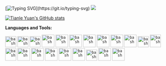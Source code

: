 [![Typing SVG](https://readme-typing-svg.herokuapp.com?font=Audiowide&size=40&pause=1000&color=046C90&width=900&vCenter=true&height=100&lines=Hi+there!+%F0%9F%98%8E+This+is+Tianle+Yuan's+Github!)](https://git.io/typing-svg)  
![](https://komarev.com/ghpvc/?username=yuantianle&style=plastic&color=FC011A)

[![Tianle Yuan's GitHub stats](https://github-readme-stats.vercel.app/api/?username=yuantianle&show_icons=true&theme=vision-friendly-dark&bg_color=20,2D2D2D,3B3652,5D4CAA)](http://yuantianle.com)

**Languages and Tools:**  

<code><img src="https://github.com/yuantianle/yuantianle/Svg/c.svg" alt="bash" width="35" height="35"/></code>
<code><img src="https://github.com/yuantianle/yuantianle/Svg/visualstudio.svg" alt="bash" width="35" height="35"/></code>
<code><img src="https://github.com/yuantianle/yuantianle/Svg/visual-studio-code.svg" alt="bash" width="35" height="35"/></code>
<code><img src="https://github.com/yuantianle/yuantianle/Svg/opengl-blue.svg" alt="bash" width="40" height="40"/></code>
<code><img src="https://github.com/yuantianle/yuantianle/Svg/icons8-webgl.svg" alt="bash" width="40" height="40"/></code>
<code><img src="https://github.com/yuantianle/yuantianle/Svg/icons8-opencv.svg" alt="bash" width="40" height="40"/></code>
<code><img src="https://github.com/yuantianle/yuantianle/Svg/icons8-qt.svg" alt="bash" width="40" height="40"/></code>
<code><img src="https://github.com/yuantianle/yuantianle/Svg/icons8-matlab.svg" alt="bash" width="40" height="40"/></code>
<code><img src="https://github.com/yuantianle/yuantianle/Svg/icons8-blender-3d.svg" alt="bash" width="40" height="40"/></code>
<code><img src="https://github.com/yuantianle/yuantianle/Svg/icons8-unity.svg" alt="bash" width="40" height="40"/></code>
<code><img src="https://github.com/yuantianle/yuantianle/Svg/python.svg" alt="bash" width="35" height="35"/></code>
<code><img src="https://github.com/yuantianle/yuantianle/Svg/html5.svg" alt="bash" width="35" height="40"/></code>
<code><img src="https://github.com/yuantianle/yuantianle/Svg/css3.svg" alt="bash" width="35" height="40"/></code>
<code><img src="https://github.com/yuantianle/yuantianle/Svg/linux.svg" alt="bash" width="40" height="40"/></code>
<code><img src="https://github.com/yuantianle/yuantianle/Svg/vim.svg" alt="bash" width="40" height="40"/></code>
<code><img src="https://github.com/yuantianle/yuantianle/Svg/icons8-bash.svg" alt="bash" width="40" height="40"/></code>
<code><img src="https://github.com/yuantianle/yuantianle/Svg/github.svg" alt="bash" width="40" height="40"/></code>
<code><img src="https://github.com/yuantianle/yuantianle/Svg/mysql.svg" alt="bash" width="40" height="40"/></code>
<code><img src="https://github.com/yuantianle/yuantianle/Svg/arduino.svg" alt="bash" width="35" height="35"/></code>
<code><img src="https://github.com/yuantianle/yuantianle/Svg/lr.svg" alt="bash" width="40" height="40"/></code>
<code><img src="https://github.com/yuantianle/yuantianle/Svg/docker-svgrepo-com.svg" alt="bash" width="40" height="40"/></code>


